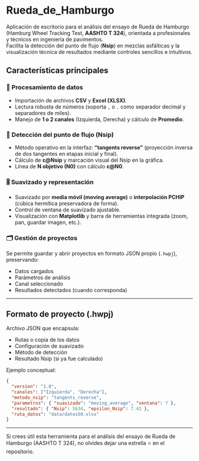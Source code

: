 # Rueda_de_Hamburgo

Aplicación de escritorio para el análisis del ensayo de Rueda de Hamburgo (Hamburg Wheel Tracking Test, **AASHTO T 324**), orientada a profesionales y técnicos en ingeniería de pavimentos.  
Facilita la detección del punto de flujo (**Nsip**) en mezclas asfálticas y la visualización técnica de resultados mediante controles sencillos e intuitivos.

## Características principales

### 🧪 Procesamiento de datos
- Importación de archivos **CSV** y **Excel (XLSX)**.
- Lectura robusta de números (soporta `,` o `.` como separador decimal y separadores de miles).
- Manejo de **1 o 2 canales** (Izquierda, Derecha) y cálculo de **Promedio**.

### 📐 Detección del punto de flujo (Nsip)
- Método operativo en la interfaz: **“tangents reverse”** (proyección inversa de dos tangentes en etapas inicial y final).
- Cálculo de **ε@Nsip** y marcación visual del Nsip en la gráfica.
- Línea de **N objetivo (N0)** con cálculo **ε@N0**.

### 🎚️ Suavizado y representación
- Suavizado por **media móvil (moving average)** o **interpolación PCHIP** (cúbica hermítica preservadora de forma).
- Control de ventana de suavizado ajustable.
- Visualización con **Matplotlib** y barra de herramientas integrada (zoom, pan, guardar imagen, etc.).

### 🗂️ Gestión de proyectos
Se permite guardar y abrir proyectos en formato JSON propio (`.hwpj`), preservando:
- Datos cargados
- Parámetros de análisis
- Canal seleccionado
- Resultados detectados (cuando corresponda)

---

## Formato de proyecto (.hwpj)

Archivo JSON que encapsula:
- Rutas o copia de los datos
- Configuración de suavizado
- Método de detección
- Resultado Nsip (si ya fue calculado)

Ejemplo conceptual:
```json
{
  "version": "1.0",
  "canales": ["Izquierda", "Derecha"],
  "metodo_nsip": "tangents_reverse",
  "parametros": { "suavizado": "moving_average", "ventana": 7 },
  "resultado": { "Nsip": 5634, "epsilon_Nsip": 7.42 },
  "ruta_datos": "data/datos50.xlsx"
}
```

---

Si crees útil esta herramienta para el análisis del ensayo de Rueda de Hamburgo (AASHTO T 324), no olvides dejar una estrella ⭐ en el repositorio.
